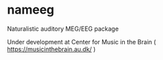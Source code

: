# nameeg
Naturalistic auditory MEG/EEG package

Under development at Center for Music in the Brain ( https://musicinthebrain.au.dk/ )
